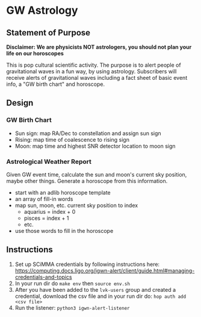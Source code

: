 # GW Astrology

## Statement of Purpose
**Disclaimer: We are physicists NOT astrologers, you should not plan your life on our horoscopes**

This is pop cultural scientific activity. The purpose is to alert people of gravitational waves in a fun way, by using astrology.
Subscribers will receive alerts of gravitational waves including a fact sheet of basic event info, a "GW birth chart" and horoscope.

## Design

### GW Birth Chart

* Sun sign: map RA/Dec to constellation and assign sun sign
* Rising: map time of coalescence to rising sign
* Moon: map time and highest SNR detector location to moon sign

### Astrological Weather Report

Given GW event time, calculate the sun and moon's current sky position, maybe other things.
Generate a horoscope from this information.

- start with an adlib horoscope template
- an array of fill-in words
- map sun, moon, etc. current sky position to index 
   - aquarius = index + 0 
   - pisces = index + 1
   - etc.
- use those words to fill in the horoscope

## Instructions

1. Set up SCiMMA credentials by following instructions here: https://computing.docs.ligo.org/igwn-alert/client/guide.html#managing-credentials-and-topics
2. In your run dir do `make env` then `source env.sh`
3. After you have been added to the `lvk-users` group and created a credential, download the csv file and in your run dir do: `hop auth add <csv file>`
4. Run the listener: `python3 igwn-alert-listener`

